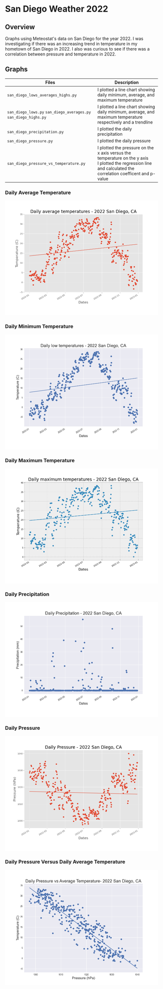# San Diego Weather 2022

## Overview
Graphs using Meteostat's data on San Diego for the year 2022. I was investigating if there was an increasing trend in temperature in my hometown of San Diego in 2022. I also was curious to see if there was a correlation between pressure and temperature in 2022.

## Graphs

| Files | Description |
| ----- | ----------- |
| `san_diego_lows_averages_highs.py` | I plotted a line chart showing daily minimum, average, and maximum temperature |
| `san_diego_lows.py` `san_diego_averages.py` `san_diego_highs.py` | I plotted a line chart showing daily minimum, average, and maximum temperature respectively and a trendline |
| `san_diego_precipitation.py` | I plotted the daily precipitation |
| `san_diego_pressure.py` | I plotted the daily pressure |
| `san_diego_pressure_vs_temperature.py` | I plotted the pressure on the x axis versus the temperature on the y axis <br />I plotted the regression line and calculated the correlation coefficent and p-value |

### Daily Average Temperature

![Daily Average Temperature](images/daily_avg_temp.png)

### Daily Minimum Temperature

![Daily Minimum Temperature](images/daily_low_temp.png)

### Daily Maximum Temperature

![Daily Maximum Temperature](images/daily_max_temp.png)

### Daily Precipitation

![Daily Precipitation](images/daily_precipitation.png)

### Daily Pressure

![Daily Pressure](images/daily_pressure.png)

### Daily Pressure Versus Daily Average Temperature

![Daily Pressure Versus Daily Average Temperature](images/daily_pressure_vs_avg_temp.png)